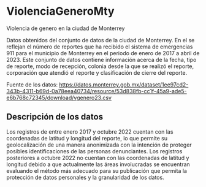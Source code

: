 # ViolenciaGeneroMty
Violencia de genero en la ciudad de Monterrey

Datos obtenidos del conjunto de datos de la ciudad de Monterrey.
En el se reflejan el número de reportes que ha recibido el sistema de emergencias 911 para el municipio de Monterrey en el periodo de enero de 2017 a abril de 2023. Este conjunto de datos contiene información acerca de la fecha, tipo de reporte, modo de recepción, colonia desde la que se realizó el reporte, corporación que atendió el reporte y clasificación de cierre del reporte.

Fuente de los datos: https://datos.monterrey.gob.mx/dataset/1ee97cd2-343b-4311-b69d-0a78eea40734/resource/53d838fb-cc1f-45a9-ade5-e6b768c72345/download/vgenero23.csv

## Descripción de los datos

Los registros de entre enero 2017 y octubre 2022 cuentan con las coordenadas de latitud y longitud del reporte, lo que permite su geolocalización de una manera anonimizada con la intención de proteger posibles identificaciones de las personas denunciantes. Los registros posteriores a octubre 2022 no cuentan con las coordenadas de latitud y longitud debido a que actualmente las áreas involucradas se encuentran evaluando el método más adecuado para su publicación que permita la protección de datos personales y la granularidad de los datos.